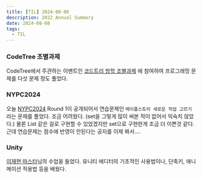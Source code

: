 ```yaml
---
title: [TIL] 2024-08-08
description: 2022 Annual Summary
date: 2024-08-08
tags:
  - TIL
---
```


### CodeTree 조별과제

CodeTree에서 주관하는 이벤트인 [코드트리 방학 조별과제](https://www.codetree.ai/forum/no-free-lunch/report) 에 참여하여 프로그래밍 문제를 다섯 문제 정도 풀었다.

### NYPC2024

오늘 [NYPC2024](https://www.nypc.co.kr/member/contestMain.do) Round 1이 공개되어서 연습문제인 `메이플스토리 새로운 직업 고르기` 라는 문제를 풀었다.
조금 어려웠다. (set을 그렇게 많이 써본 적이 없어서 익숙치 않았다.) 
물론 List 같은 걸로 구현할 수 있었겠지만 set으로 구현한게 조금 더 이쁜것 같다.
근데 연습문제는 점수에 반영이 안된다는 공지를 이제 봐서....

### Unity 

[이재현 마스터](https://unity3dstudy.com/about/)님의 수업을 들었다.
유니티 에디터의 기초적인 사용법이나, 단축키, 애니메이션 적용법 등을 배웠다.
